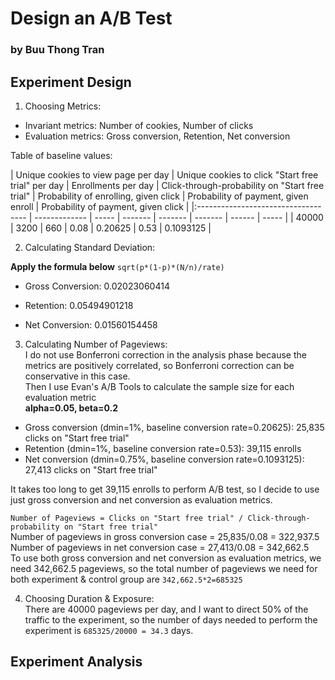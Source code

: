 # Design an A/B Test

### by Buu Thong Tran

## Experiment Design

1. Choosing Metrics:
+ Invariant metrics: Number of cookies, Number of clicks
+ Evaluation metrics: Gross conversion, Retention, Net conversion

Table of baseline values:

| Unique cookies to view page per day | Unique cookies to click "Start free trial" per day | Enrollments per day | Click-through-probability on "Start free trial" |	Probability of enrolling, given click |	Probability of payment, given enroll | Probability of payment, given click |
|:----------------------------------- | ------------- | ----- | ------- | ------- | ------- | ------ | ----- |
| 40000 | 3200 | 660 | 0.08 | 0.20625 | 0.53 | 0.1093125 |

2. Calculating Standard Deviation: <br>

**Apply the formula below** 
`sqrt(p*(1-p)*(N/n)/rate)`

+ Gross Conversion: 0.02023060414

+ Retention: 0.05494901218

+ Net Conversion: 0.01560154458

3. Calculating Number of Pageviews: <br>
I do not use Bonferroni correction in the analysis phase because the metrics are positively correlated, so Bonferroni correction can be conservative in this case. <br>
Then I use Evan's A/B Tools to calculate the sample size for each evaluation metric <br>
**alpha=0.05, beta=0.2**
- Gross conversion (dmin=1%, baseline conversion rate=0.20625): 25,835 clicks on "Start free trial"
- Retention (dmin=1%, baseline conversion rate=0.53): 39,115 enrolls
- Net conversion (dmin=0.75%, baseline conversion rate=0.1093125): 27,413 clicks on "Start free trial"

It takes too long to get 39,115 enrolls to perform A/B test, so I decide to use just gross conversion and net conversion as evaluation metrics.<br>

`Number of Pageviews = Clicks on "Start free trial" / Click-through-probability on "Start free trial"` <br>
Number of pageviews in gross conversion case = 25,835/0.08 = 322,937.5 <br>
Number of pageviews in net conversion case = 27,413/0.08 = 342,662.5 <br>
To use both gross conversion and net conversion as evaluation metrics, we need 342,662.5 pageviews, so the total number of pageviews we need for both experiment & control group are `342,662.5*2=685325` <br>

4. Choosing Duration & Exposure: <br>
There are 40000 pageviews per day, and I want to direct 50% of the traffic to the experiment, so the number of days needed to perform the experiment is `685325/20000 = 34.3` days. <br>

## Experiment Analysis